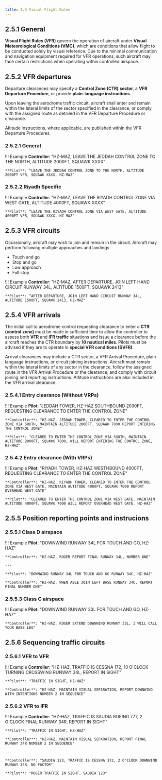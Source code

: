 ```yaml
---
title: 2.5 Visual Flight Rules
---
```


## 2.5.1 General
**Visual Flight Rules (VFR)** govern the operation of aircraft under **Visual Meteorological Conditions (VMC)**, which are conditions that allow flight to be conducted solely by visual reference. Due to the minimal communication and navigation equipment required for VFR operations, such aircraft may face certain restrictions when operating within controlled airspace.

## 2.5.2 VFR departures
Departure clearances may specify a **Control Zone (CTR) sector**, a **VFR Departure Procedure**, or provide **plain-language instructions**.

Upon leaving the aerodrome traffic circuit, aircraft shall enter and remain within the lateral limits of the sector specified in the clearance, or comply with the assigned route as detailed in the VFR Departure Procedure or clearance.

Altitude instructions, where applicable, are published within the VFR Departure Procedures.

### 2.5.2.1 General
!!! Example
    **Controller**: "HZ-MAZ, LEAVE THE JEDDAH CONTROL ZONE TO THE NORTH, ALTITUDE 2000FT, SQUAWK XXXX"

    **Pilot**: “LEAVE THE JEDDAH CONTROL ZONE TO THE NORTH, ALTITUDE 2000FT VFR, SQUAWK XXXX, HZ-MAZ”

### 2.5.2.2 Riyadh Specific
!!! Example
    **Controller**: "HZ-MAZ, LEAVE THE RIYADH CONTROL ZONE VIA WEST GATE, ALTITUDE 4000FT, SQUAWK XXXX"

    **Pilot**: “LEAVE THE RIYADH CONTROL ZONE VIA WEST GATE, ALTITUDE 4000FT VFR, SQUAWK XXXX, HZ-MAZ”


## 2.5.3 VFR circuits
Occasionally, aircraft may wish to join and remain in the circuit. Aircraft may perform following multiple approaches and landings:

- Touch and go
- Stop and go
- Low approach
- Full stop

!!! Example
    **Controller**: "HZ-MAZ, AFTER DEPARTURE, JOIN LEFT HAND CIRCUIT RUNWAY 34L, ALTITUDE 1500FT, SQUAWK 2413"

    **Pilot**: “AFTER DEPARTURE, JOIN LEFT HAND CIRCUIT RUNWAY 34L, ALTITUDE 1500FT, SQUAWK 2413, HZ-MAZ"

## 2.5.4 VFR arrivals
The initial call to aerodrome control requesting clearance to enter a **CTR (control zone)** must be made in sufficient time to allow the controller to assess both **VFR** and **IFR traffic** situations and issue a clearance before the aircraft reaches the CTR boundary by **10 nautical miles**. Pilots must be advised if they are to operate in **special VFR conditions (SVFR)**.

Arrival clearances may include a CTR sector, a VFR Arrival Procedure, plain language instructions, or circuit joining instructions. Aircraft must remain within the lateral limits of any sector in the clearance, follow the assigned route in the VFR Arrival Procedure or the clearance, and comply with circuit joining and reporting instructions. Altitude instructions are also included in the VFR arrival clearance.

### 2.5.4.1 Entry clearance (Without VRPs)
!!! Example
    **Pilot**: "JEDDAH TOWER, HZ-HAZ SOUTHBOUND 2000FT, REQUESTING CLEARANCE TO ENTER THE CONTROL ZONE"

    **Controller**: "HZ-HAZ, JEDDAH TOWER, CLEARED TO ENTER THE CONTROL ZONE VIA SOUTH, MAINTAIN ALTITUDE 2000FT, SQUAWK 7000 REPORT ENTERING THE CONTROL ZONE"

    **Pilot**: "CLEARED TO ENTER THE CONTROL ZONE VIA SOUTH, MAINTAIN ALTITUDE 2000FT, SQUAWK 7000, WILL REPORT ENTERING THE CONTROL ZONE, HZ-HAZ"

### 2.5.4.2 Entry clearance (With VRPs)
!!! Example
    **Pilot**: "RIYADH TOWER, HZ-HAZ WESTHBOUND 4000FT, REQUESTING CLEARANCE TO ENTER THE CONTROL ZONE"

    **Controller**: "HZ-HAZ, RIYADH TOWER, CLEARED TO ENTER THE CONTROL ZONE VIA WEST GATE, MAINTAIN ALTITUDE 4000FT, SQUAWK 7000 REPORT OVERHEAD WEST GATE"

    **Pilot**: "CLEARED TO ENTER THE CONTROL ZONE VIA WEST GATE, MAINTAIN ALTITUDE 4000FT, SQUAWK 7000 WILL REPORT OVERHEAD WEST GATE, HZ-HAZ"

## 2.5.5 Position reporting points and instrucions
### 2.5.5.1 Class D airspace
!!! Example
    **Pilot**: "DOWNWIND RUNWAY 34L FOR TOUCH AND GO, HZ-HAZ"

    **Controller**: "HZ-HAZ, ROGER REPORT FINAL RUNWAY 34L, NUMBER ONE"

    ---

    **Pilot**: "DOWNWIND RUNWAY 34L FOR TOUCH AND GO RUNWAY 34C, HZ-HAZ"

    **Controller**: "HZ-HAZ, WHEN ABLE JOIN LEFT BASE RUNWAY 34C, REPORT FINAL NUMBER ONE"

### 2.5.5.3 Class C airspace
!!! Example
    **Pilot**: "DOWNWIND RUNWAY 33L FOR TOUCH AND GO, HZ-HAZ"

    **Controller**: "HZ-HAZ, ROGER EXTEND DOWNWIND RUNWAY 33L, I WILL CALL YOUR BASE LEG"

## 2.5.6 Sequencing traffic circuits
### 2.5.6.1 VFR to VFR
!!! Example
    **Controller**: "HZ-HAZ, TRAFFIC IS CESSNA 172, 10 O'CLOCK TURNING CROSSWING RUNWAY 34L, REPORT IN SIGHT"

    **Pilot**: "TRAFFIC IN SIGHT, HZ-HAZ"

    **Controller**: "HZ-HAZ, MAINTAIN VISUAL SEPARATION, REPORT DOWNWIND WITH INTENTIONS NUMBER 2 IN SEQUENCE"

### 2.5.6.2 VFR to IFR
!!! Example
    **Controller**: "HZ-HAZ, TRAFFIC IS SAUDIA BOEING 777, 2 O'CLOCK FINAL RUNWAY 34R, REPORT IN SIGHT"

    **Pilot**: "TRAFFIC IN SIGHT, HZ-HAZ"

    **Controller**: "HZ-HAZ, MAINTAIN VISUAL SEPARATION, REPORT FINAL RUNWAY 34R NUMBER 2 IN SEQUENCE"

    ---

    **Controller**: "SAUDIA 123, TRAFFIC IS CESSNA 172, 2 O'CLOCK DOWNWIND RUNWAY 34R, NO FACTOR"

    **Pilot**: "ROGER TRAFFIC IN SIGHT, SAUDIA 123"